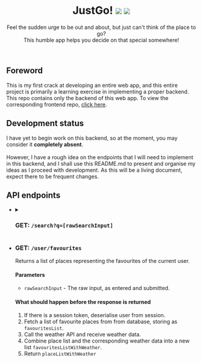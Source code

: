 <div align='center'>
  <h1>
    <div display='flex' align-items='center'>
      JustGo!
      <img src='https://user-images.githubusercontent.com/23531034/148372740-681d6810-c6ef-4560-b64e-996db9079e1e.png#gh-light-mode-only' />
      <img src='https://user-images.githubusercontent.com/23531034/148373133-da36d27f-8f04-49f4-a7c1-ecefd5818801.png#gh-dark-mode-only' />
    </div>
  </h1>
</div>

<p align='center'>
  Feel the sudden urge to be out and about, but just can't think of the place to go?
  <br />
  This humble app helps you decide on that special somewhere!
</p>

<br />

<h2>Foreword</h2>
This is my first crack at developing an entire web app, and this entire project is primarily a learning exercise in implementing a proper backend. This repo contains only the backend of this web app. To view the corresponding frontend repo, <a href='https://github.com/canneth/just-go-frontend' rel='noreferrer'>click here</a>.

<h2>Development status</h2>
I have yet to begin work on this backend, so at the moment, you may consider it <strong>completely absent</strong>.
<br /><br />
However, I have a rough idea on the endpoints that I will need to implement in this backend, and I shall use this README.md to present and organise my ideas as I proceed with development.
As this will be a living document, expect there to be frequent changes.

<h2>API endpoints</h2>
<ul>
  <li>
    <details>
      <summary><h3>GET: <code>/search?q=[rawSearchInput]</code></h3></summary>
      Returns a list of places, each with place details and corresponding hyperlocal weather data (current and 2hr forecast).
      <h4>Parameters</h4>
      <ul>
        <li><code>rawSearchInput</code> - The raw input, as entered and submitted.</li>
      </ul>
      <h4>What should happen before the response is returned</h4>
      <ol>
        <li>Sanitise and format <code>rawSearchInput</code> for use in the API call to the place API.</li>
        <li>Call the place API and receive a list of matching places as <code>rawPlaceList</code>.</li>
        <li>Call the weather API and receive weather data.</li>
        <li>Combine place list and the corresponding weather data into a new list <code>placeList</code>.</li>
        <li>If the user is logged in, check the user's favourites to see if any of the places are favourites and mark them accordingly in <code>placeListWithWeather</code>.</li>
        <li>Return <code>placeListWithWeather</code> as the response.</li>
      </ol>
    </details>
  </li>
  <li>
    <h3>GET: <code>/user/favourites</code></h3>
    Returns a list of places representing the favourites of the current user.
    <h4>Parameters</h4>
    <ul>
      <li><code>rawSearchInput</code> - The raw input, as entered and submitted.</li>
    </ul>
    <h4>What should happen before the response is returned</h4>
    <ol>
      <li>If there is a session token, deserialise user from session.</li>
      <li>Fetch a list of favourite places from from database, storing as <code>favouritesList</code>.</li>
      <li>Call the weather API and receive weather data.</li>
      <li>Combine place list and the corresponding weather data into a new list <code>favouritesListWithWeather</code>.</li>
      <li>Return <code>placeListWithWeather</code></li>
    </ol>
  </li>
</ul>
